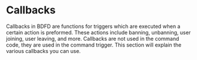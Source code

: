 # Callbacks
Callbacks in BDFD are functions for triggers which are executed when a certain action is preformed. These actions include banning, unbanning, user joining, user leaving, and more. Callbacks are not used in the command code, they are used in the command trigger. This section will explain the various callbacks you can use. 
